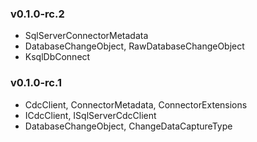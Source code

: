 ﻿### v0.1.0-rc.2
- SqlServerConnectorMetadata
- DatabaseChangeObject<TEntity>, RawDatabaseChangeObject<TEntity>
- KsqlDbConnect

### v0.1.0-rc.1
- CdcClient, ConnectorMetadata, ConnectorExtensions
- ICdcClient, ISqlServerCdcClient
- DatabaseChangeObject, ChangeDataCaptureType